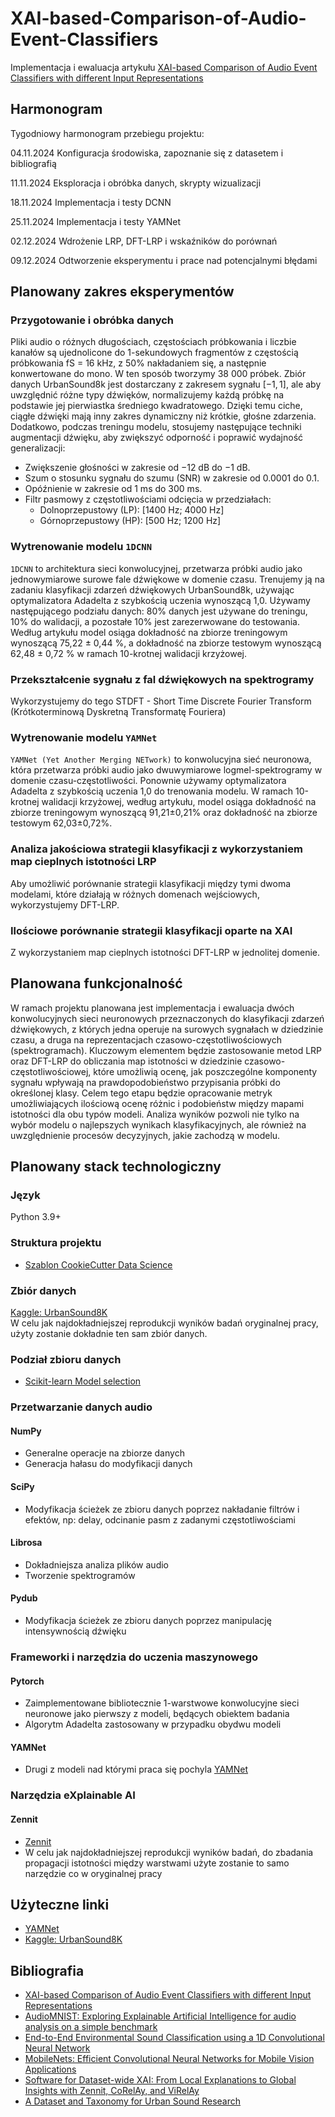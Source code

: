 # XAI-based-Comparison-of-Audio-Event-Classifiers
Implementacja i ewaluacja artykułu [XAI-based Comparison of Audio Event Classifiers with different Input Representations](https://dl.acm.org/doi/fullHtml/10.1145/3617233.3617265)

## Harmonogram
Tygodniowy harmonogram przebiegu projektu:

04.11.2024 Konfiguracja środowiska, zapoznanie się z datasetem i bibliografią

11.11.2024 Eksploracja i obróbka danych, skrypty wizualizacji

18.11.2024 Implementacja i testy DCNN

25.11.2024 Implementacja i testy YAMNet

02.12.2024 Wdrożenie LRP, DFT-LRP i wskaźników do porównań

09.12.2024 Odtworzenie eksperymentu i prace nad potencjalnymi błędami

## Planowany zakres eksperymentów

### Przygotowanie i obróbka danych
Pliki audio o różnych długościach, częstościach próbkowania i liczbie kanałów są ujednolicone do 1-sekundowych fragmentów z częstością próbkowania fS = 16 kHz, z 50% nakładaniem się, a następnie konwertowane do mono. W ten sposób tworzymy 38 000 próbek. Zbiór danych UrbanSound8k jest dostarczany z zakresem sygnału $[−1,1]$, ale aby uwzględnić różne typy dźwięków, normalizujemy każdą próbkę na podstawie jej pierwiastka średniego kwadratowego. Dzięki temu ciche, ciągłe dźwięki mają inny zakres dynamiczny niż krótkie, głośne zdarzenia.
Dodatkowo, podczas treningu modelu, stosujemy następujące techniki augmentacji dźwięku, aby zwiększyć odporność i poprawić wydajność generalizacji:
- Zwiększenie głośności w zakresie od −12 dB do −1 dB.
- Szum o stosunku sygnału do szumu (SNR) w zakresie od 0.0001 do 0.1.
- Opóźnienie w zakresie od 1 ms do 300 ms.
- Filtr pasmowy z częstotliwościami odcięcia w przedziałach:
  - Dolnoprzepustowy (LP): [1400 Hz; 4000 Hz]
  - Górnoprzepustowy (HP): [500 Hz; 1200 Hz]

### Wytrenowanie modelu `1DCNN`
`1DCNN` to architektura sieci konwolucyjnej, przetwarza próbki audio jako jednowymiarowe surowe fale dźwiękowe w domenie czasu.
Trenujemy ją na zadaniu klasyfikacji zdarzeń dźwiękowych UrbanSound8k, używając optymalizatora Adadelta z szybkością uczenia wynoszącą 1,0.
Używamy następującego podziału danych: 80% danych jest używane do treningu, 10% do walidacji, a pozostałe 10% jest zarezerwowane do testowania.
Według artykułu model osiąga dokładność na zbiorze treningowym wynoszącą 75,22 ± 0,44 %, a dokładność na zbiorze testowym wynoszącą 62,48 ± 0,72 % w ramach 10-krotnej walidacji krzyżowej.

### Przekształcenie sygnału z fal dźwiękowych na spektrogramy
Wykorzystujemy do tego STDFT - Short Time Discrete Fourier Transform (Krótkoterminową Dyskretną Transformatę Fouriera)

### Wytrenowanie modelu `YAMNet`
`YAMNet (Yet Another Merging NETwork)` to konwolucyjna sieć neuronowa, która przetwarza próbki audio jako dwuwymiarowe logmel-spektrogramy w domenie czasu-częstotliwości.
Ponownie używamy optymalizatora Adadelta z szybkością uczenia 1,0 do trenowania modelu. W ramach 10-krotnej walidacji krzyżowej, według artykułu, model osiąga dokładność na zbiorze treningowym wynoszącą 91,21±0,21% oraz dokładność na zbiorze testowym 62,03±0,72%.

### Analiza jakościowa strategii klasyfikacji z wykorzystaniem map cieplnych istotności LRP
Aby umożliwić porównanie strategii klasyfikacji między tymi dwoma modelami, które działają w różnych domenach wejściowych, wykorzystujemy DFT-LRP.

### Ilościowe porównanie strategii klasyfikacji oparte na XAI
Z wykorzystaniem map cieplnych istotności DFT-LRP w jednolitej domenie.

## Planowana funkcjonalność
W ramach projektu planowana jest implementacja i ewaluacja dwóch konwolucyjnych sieci neuronowych przeznaczonych do klasyfikacji zdarzeń dźwiękowych, z których jedna operuje na surowych sygnałach w dziedzinie czasu, a druga na reprezentacjach czasowo-częstotliwościowych (spektrogramach). Kluczowym elementem będzie zastosowanie metod LRP oraz DFT-LRP do obliczania map istotności w dziedzinie czasowo-częstotliwościowej, które umożliwią ocenę, jak poszczególne komponenty sygnału wpływają na prawdopodobieństwo przypisania próbki do określonej klasy. Celem tego etapu będzie opracowanie metryk umożliwiających ilościową ocenę różnic i podobieństw między mapami istotności dla obu typów modeli. Analiza wyników pozwoli nie tylko na wybór modelu o najlepszych wynikach klasyfikacyjnych, ale również na uwzględnienie procesów decyzyjnych, jakie zachodzą w modelu.

## Planowany stack technologiczny

### Język
Python 3.9+

### Struktura projektu
- [Szablon CookieCutter Data Science](https://cookiecutter-data-science.drivendata.org/)

### Zbiór danych
[Kaggle: UrbanSound8K](https://www.kaggle.com/datasets/chrisfilo/urbansound8k)  
W celu jak najdokładniejszej reprodukcji wyników badań oryginalnej pracy, użyty zostanie dokładnie ten sam zbiór danych.

### Podział zbioru danych
- [Scikit-learn Model selection](https://scikit-learn.org/stable/model_selection.html)

### Przetwarzanie danych audio

#### NumPy
- Generalne operacje na zbiorze danych
- Generacja hałasu do modyfikacji danych

#### SciPy
- Modyfikacja ścieżek ze zbioru danych poprzez nakładanie filtrów i efektów, np: delay, odcinanie pasm z zadanymi częstotliwościami

#### Librosa
- Dokładniejsza analiza plików audio
- Tworzenie spektrogramów

#### Pydub
- Modyfikacja ścieżek ze zbioru danych poprzez manipulację intensywnością dźwięku 

### Frameworki i narzędzia do uczenia maszynowego

#### Pytorch
- Zaimplementowane bibliotecznie 1-warstwowe konwolucyjne sieci neuronowe jako pierwszy z modeli, będących obiektem badania
- Algorytm Adadelta zastosowany w przypadku obydwu modeli

#### YAMNet
- Drugi z modeli nad którymi praca się pochyla [YAMNet](https://github.com/tensorflow/models/tree/master/research/audioset/yamnet)

### Narzędzia eXplainable AI
#### Zennit
- [Zennit](https://zennit.readthedocs.io/en/latest/)
- W celu jak najdokładniejszej reprodukcji wyników badań, do zbadania propagacji istotności między warstwami użyte zostanie to samo narzędzie co w oryginalnej pracy

## Użyteczne linki
* [YAMNet](https://github.com/tensorflow/models/tree/master/research/audioset/yamnet)
* [Kaggle: UrbanSound8K](https://www.kaggle.com/datasets/chrisfilo/urbansound8k)

## Bibliografia
* [XAI-based Comparison of Audio Event Classifiers with different Input Representations](https://dl.acm.org/doi/fullHtml/10.1145/3617233.3617265)
* [AudioMNIST: Exploring Explainable Artificial Intelligence for audio analysis on a simple benchmark](https://www.sciencedirect.com/science/article/pii/S0016003223007536)
* [End-to-End Environmental Sound Classification using a 1D Convolutional Neural Network](https://arxiv.org/abs/1904.08990)
* [MobileNets: Efficient Convolutional Neural Networks for Mobile Vision Applications](https://arxiv.org/abs/1704.04861)
* [Software for Dataset-wide XAI: From Local Explanations to Global Insights with Zennit, CoRelAy, and ViRelAy](https://arxiv.org/abs/2106.13200)
* [A Dataset and Taxonomy for Urban Sound Research](https://www.justinsalamon.com/uploads/4/3/9/4/4394963/salamon_urbansound_acmmm14.pdf)

